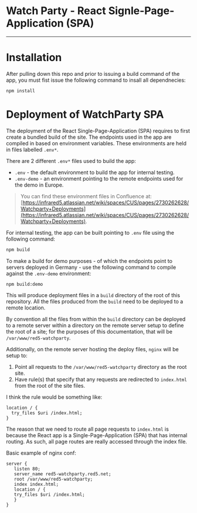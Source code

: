 # Watch Party - React Signle-Page-Application (SPA)

---

# Installation

After pulling down this repo and prior to issuing a build command of the app, you must fist issue the following command to insall all dependnecies:

```sh
npm install
```

# Deployment of WatchParty SPA

The deployment of the React Single-Page-Application (SPA) requires to first create a bundled build of the site. The endpoints used in the app are compiled in based on environment variables. These environments are held in files labelled `.env*`.

There are 2 different `.env*` files used to build the app:

* `.env` - the default environment to build the app for internal testing.
* `.env-demo` - an environment pointing to the remote endpoints used for the demo in Europe.

> You can find these environment files in Confluence at: [https://infrared5.atlassian.net/wiki/spaces/CUS/pages/2730262628/Watchparty+Deployments](https://infrared5.atlassian.net/wiki/spaces/CUS/pages/2730262628/Watchparty+Deployments).

For internal testing, the app can be built pointing to `.env` file using the following command:

```sh
npm build
```

To make a build for demo purposes - of which the endpoints point to servers deployed in Germany - use the following command to compile against the `.env-demo` environment:

```sh
npm build:demo
```

This will produce deployment files in a `build` directory of the root of this repository. All the files produced from the `build` need to be deployed to a remote location.

By convention all the files from within the `build` directory can be deployed to a remote server within a directory on the remote server setup to define the root of a site; for the purposes of this documentation, that will be `/var/www/red5-watchparty`.

Additionally, on the remote server hosting the deploy files, `nginx` will be setup to:

1. Point all requests to the `/var/www/red5-watchparty` directory as the root site.
2. Have rule(s) that specify that any requests are redirected to `index.html` from the root of the site files.

I think the rule would be something like:

```
location / {
  try_files $uri /index.html;
}
```

The reason that we need to route all page requests to `index.html` is because the React app is a Single-Page-Application (SPA) that has internal routing. As such, all page routes are really accessed through the index file.

Basic example of nginx conf:

```
server {
   listen 80;
   server_name red5-watchparty.red5.net;
   root /var/www/red5-watchparty;
   index index.html;
   location / {
   try_files $uri /index.html;
   }
}
